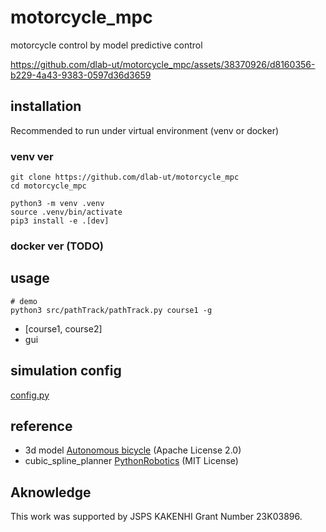 # motorcycle_mpc
motorcycle control by model predictive control

https://github.com/dlab-ut/motorcycle_mpc/assets/38370926/d8160356-b229-4a43-9383-0597d36d3659


## installation
Recommended to run under virtual environment (venv or docker)

### venv ver
```
git clone https://github.com/dlab-ut/motorcycle_mpc
cd motorcycle_mpc

python3 -m venv .venv
source .venv/bin/activate
pip3 install -e .[dev]
```

### docker ver (TODO)



## usage
```
# demo 
python3 src/pathTrack/pathTrack.py course1 -g
```
- [course1, course2]
- gui

## simulation config
[config.py](src/pathTrack/config/config.py)

## reference
- 3d model [Autonomous bicycle](https://autonomous-bicycle.readthedocs.io/en/latest/) (Apache License 2.0)
- cubic_spline_planner [PythonRobotics](https://github.com/AtsushiSakai/PythonRobotics) (MIT License)

## Aknowledge
This work was supported by JSPS KAKENHI Grant Number 23K03896.
